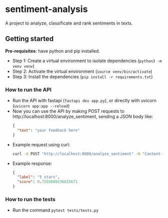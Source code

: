 # sentiment-analysis
A project to analyze, classificate and rank sentiments in texts.

## Getting started
**Pre-requisites**: have python and pip installed.
- Step 1: Create a virtual environment to isolate dependencies (`python3 -m venv venv`)
- Step 2: Activate the virtual environment (`source venv/bin/activate`)
- Step 3: Install the dependencies (`pip install -r requirements.txt`)

### How to run the API
- Run the API with fastapi (`fastapi dev app.py`), or directly with uvicorn (`uvicorn app:app --reload`)
- Now you can use the API by making POST requests to http://localhost:8000/analyze_sentiment, sending a JSON body like:
  ```json
  {
    "text": "your feedback here"
  }
  ```
- Example request using curl:
  ```bash
  curl -X POST "http://localhost:8000/analyze_sentiment" -H "Content-Type: application/json" -d '{"text": "This is a great product!"}'
  ```
- Example response:
  ```json
  {
    "label": "5 stars",
    "score": 0.7255880236625671
  }
  ```

### How to run the tests
- Run the command `pytest tests/tests.py`